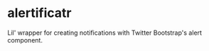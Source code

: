alertificatr
============

Lil' wrapper for creating notifications with Twitter Bootstrap's alert component.
